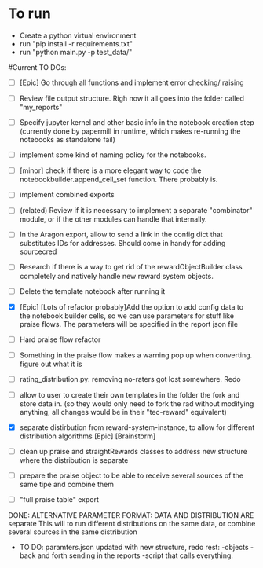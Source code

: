# To run
* Create a python virtual environment
* run "pip install -r requirements.txt"
* run "python main.py -p test_data/"


#Current TO DOs:
- [ ] [Epic] Go through all functions and implement error checking/ raising
- [ ] Review file output structure. Righ now it all goes into the folder called "my_reports"
- [ ] Specify jupyter kernel and other basic info in the notebook creation step (currently done by papermill in runtime, which makes re-running the notebooks as standalone fail)
- [ ] implement some kind of naming policy for the notebooks.
- [ ] [minor] check if there is a more elegant way to code the notebookbuilder.append_cell_set function. There probably is.
- [ ] implement combined exports
- [ ] (related) Review if it is necessary to implement a separate "combinator" module, or if the other modules can handle that internally.
- [ ] In the Aragon export, allow to send a link in the config dict that substitutes IDs for addresses. Should come in handy for adding sourcecred
- [ ] Research if there is a way to get rid of the rewardObjectBuilder class completely and natively handle new reward system objects.
- [ ] Delete the template notebook after running it 
- [x] [Epic] [Lots of refactor probably]Add the option to add config data to the notebook builder cells, so we can use parameters for stuff like praise flows. The parameters will be specified in the report json file
- [ ] Hard praise flow refactor
- [ ] Something in the praise flow makes a warning pop up when converting. figure out what it is
- [ ] rating_distribution.py:  removing no-raters got lost somewhere. Redo
- [ ] allow to user to create their own templates in the folder the fork and store data in. (so they would only need to fork the rad without modifying anything, all changes would be in their "tec-reward" equivalent)
- [x] separate distirbution from reward-system-instance, to allow for different distribution algorithms [Epic] [Brainstorm]
- [ ] clean up praise and straightRewards classes to address new structure where the distribution is separate
- [ ] prepare the praise object to be able to receive several sources of the same tipe and combine them
- [ ] "full praise table" export


DONE: 
ALTERNATIVE PARAMETER FORMAT: DATA AND DISTRIBUTION ARE separate
This will to run different distributions on the same data, or combine several sources in the same distribution 
- TO DO: paramters.json updated with new structure, redo rest:
    -objects
    -back and forth sending in the reports
    -script that calls everything.